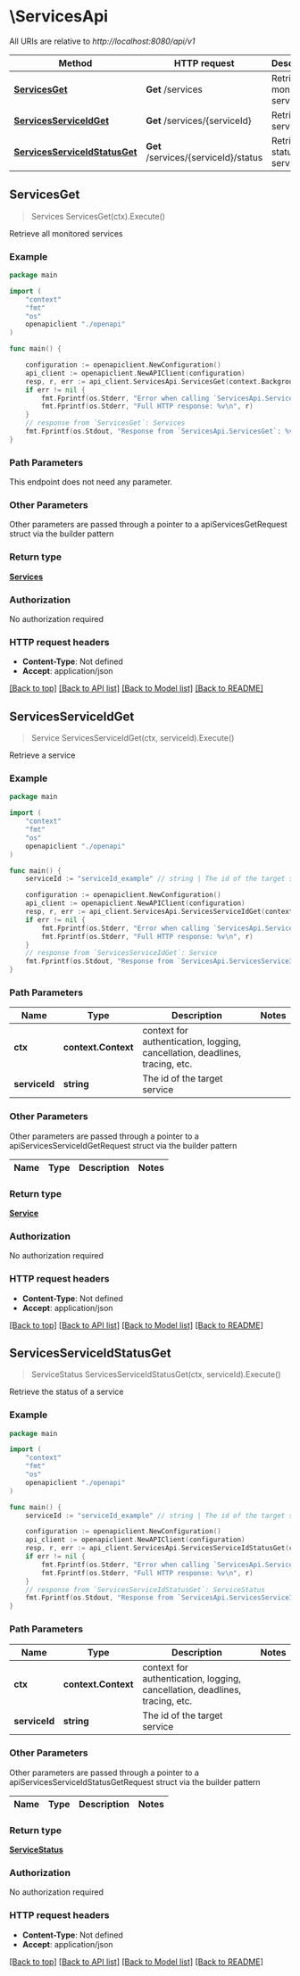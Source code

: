 # \ServicesApi

All URIs are relative to *http://localhost:8080/api/v1*

Method | HTTP request | Description
------------- | ------------- | -------------
[**ServicesGet**](ServicesApi.md#ServicesGet) | **Get** /services | Retrieve all monitored services
[**ServicesServiceIdGet**](ServicesApi.md#ServicesServiceIdGet) | **Get** /services/{serviceId} | Retrieve a service
[**ServicesServiceIdStatusGet**](ServicesApi.md#ServicesServiceIdStatusGet) | **Get** /services/{serviceId}/status | Retrieve the status of a service



## ServicesGet

> Services ServicesGet(ctx).Execute()

Retrieve all monitored services

### Example

```go
package main

import (
    "context"
    "fmt"
    "os"
    openapiclient "./openapi"
)

func main() {

    configuration := openapiclient.NewConfiguration()
    api_client := openapiclient.NewAPIClient(configuration)
    resp, r, err := api_client.ServicesApi.ServicesGet(context.Background()).Execute()
    if err != nil {
        fmt.Fprintf(os.Stderr, "Error when calling `ServicesApi.ServicesGet``: %v\n", err)
        fmt.Fprintf(os.Stderr, "Full HTTP response: %v\n", r)
    }
    // response from `ServicesGet`: Services
    fmt.Fprintf(os.Stdout, "Response from `ServicesApi.ServicesGet`: %v\n", resp)
}
```

### Path Parameters

This endpoint does not need any parameter.

### Other Parameters

Other parameters are passed through a pointer to a apiServicesGetRequest struct via the builder pattern


### Return type

[**Services**](Services.md)

### Authorization

No authorization required

### HTTP request headers

- **Content-Type**: Not defined
- **Accept**: application/json

[[Back to top]](#) [[Back to API list]](../README.md#documentation-for-api-endpoints)
[[Back to Model list]](../README.md#documentation-for-models)
[[Back to README]](../README.md)


## ServicesServiceIdGet

> Service ServicesServiceIdGet(ctx, serviceId).Execute()

Retrieve a service

### Example

```go
package main

import (
    "context"
    "fmt"
    "os"
    openapiclient "./openapi"
)

func main() {
    serviceId := "serviceId_example" // string | The id of the target service

    configuration := openapiclient.NewConfiguration()
    api_client := openapiclient.NewAPIClient(configuration)
    resp, r, err := api_client.ServicesApi.ServicesServiceIdGet(context.Background(), serviceId).Execute()
    if err != nil {
        fmt.Fprintf(os.Stderr, "Error when calling `ServicesApi.ServicesServiceIdGet``: %v\n", err)
        fmt.Fprintf(os.Stderr, "Full HTTP response: %v\n", r)
    }
    // response from `ServicesServiceIdGet`: Service
    fmt.Fprintf(os.Stdout, "Response from `ServicesApi.ServicesServiceIdGet`: %v\n", resp)
}
```

### Path Parameters


Name | Type | Description  | Notes
------------- | ------------- | ------------- | -------------
**ctx** | **context.Context** | context for authentication, logging, cancellation, deadlines, tracing, etc.
**serviceId** | **string** | The id of the target service | 

### Other Parameters

Other parameters are passed through a pointer to a apiServicesServiceIdGetRequest struct via the builder pattern


Name | Type | Description  | Notes
------------- | ------------- | ------------- | -------------


### Return type

[**Service**](Service.md)

### Authorization

No authorization required

### HTTP request headers

- **Content-Type**: Not defined
- **Accept**: application/json

[[Back to top]](#) [[Back to API list]](../README.md#documentation-for-api-endpoints)
[[Back to Model list]](../README.md#documentation-for-models)
[[Back to README]](../README.md)


## ServicesServiceIdStatusGet

> ServiceStatus ServicesServiceIdStatusGet(ctx, serviceId).Execute()

Retrieve the status of a service

### Example

```go
package main

import (
    "context"
    "fmt"
    "os"
    openapiclient "./openapi"
)

func main() {
    serviceId := "serviceId_example" // string | The id of the target service

    configuration := openapiclient.NewConfiguration()
    api_client := openapiclient.NewAPIClient(configuration)
    resp, r, err := api_client.ServicesApi.ServicesServiceIdStatusGet(context.Background(), serviceId).Execute()
    if err != nil {
        fmt.Fprintf(os.Stderr, "Error when calling `ServicesApi.ServicesServiceIdStatusGet``: %v\n", err)
        fmt.Fprintf(os.Stderr, "Full HTTP response: %v\n", r)
    }
    // response from `ServicesServiceIdStatusGet`: ServiceStatus
    fmt.Fprintf(os.Stdout, "Response from `ServicesApi.ServicesServiceIdStatusGet`: %v\n", resp)
}
```

### Path Parameters


Name | Type | Description  | Notes
------------- | ------------- | ------------- | -------------
**ctx** | **context.Context** | context for authentication, logging, cancellation, deadlines, tracing, etc.
**serviceId** | **string** | The id of the target service | 

### Other Parameters

Other parameters are passed through a pointer to a apiServicesServiceIdStatusGetRequest struct via the builder pattern


Name | Type | Description  | Notes
------------- | ------------- | ------------- | -------------


### Return type

[**ServiceStatus**](ServiceStatus.md)

### Authorization

No authorization required

### HTTP request headers

- **Content-Type**: Not defined
- **Accept**: application/json

[[Back to top]](#) [[Back to API list]](../README.md#documentation-for-api-endpoints)
[[Back to Model list]](../README.md#documentation-for-models)
[[Back to README]](../README.md)

